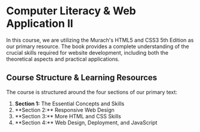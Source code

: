 # Computer Literacy & Web Application II
<p>
  In this course, we are utilizing the Murach's HTML5 and CSS3 5th Edition as our primary resource. The book provides a complete understanding of the crucial skills required for website 
 development, including both the theoretical aspects and practical applications.
</p>

## Course Structure & Learning Resources
<p>
  The course is structured around the four sections of our primary text:
  <ol>
    <li><strong>Section 1:</strong> The Essential Concepts and Skills</li>
    <li>**Section 2:** Responsive Web Design</li>
    <li>**Section 3:** More HTML and CSS Skills</li>
    <li>**Section 4:** Web Design, Deployment, and JavaScript</li>
  </ol>
</p>
